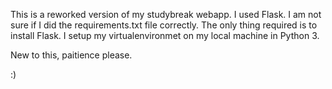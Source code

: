 This is a reworked version of my studybreak webapp. I used Flask. I am not sure if I did the requirements.txt file correctly.
The only thing required is to install Flask. I setup my virtualenvironmet on my local machine in Python 3.

New to this, paitience please. 

:)


